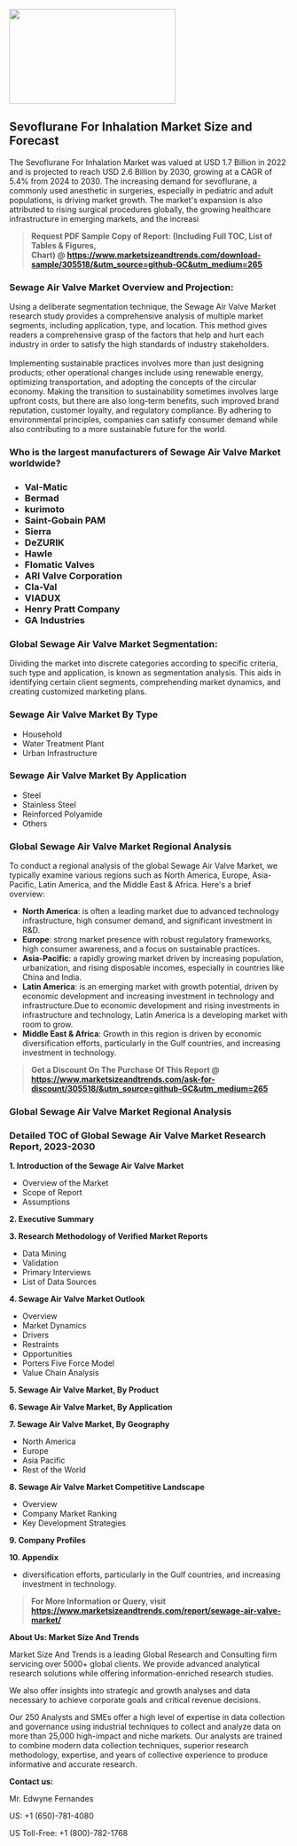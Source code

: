 <p><img class="alignnone size-medium wp-image-20088" src="https://ffe5etoiles.com/wp-content/uploads/2024/12/MST1-300x171.png" alt="" width="300" height="171" /></p><h2>Sevoflurane For Inhalation Market Size and Forecast</h2><p>The Sevoflurane For Inhalation Market was valued at USD 1.7 Billion in 2022 and is projected to reach USD 2.6 Billion by 2030, growing at a CAGR of 5.4% from 2024 to 2030. The increasing demand for sevoflurane, a commonly used anesthetic in surgeries, especially in pediatric and adult populations, is driving market growth. The market's expansion is also attributed to rising surgical procedures globally, the growing healthcare infrastructure in emerging markets, and the increasi</p><blockquote id="" class=""><strong>Request PDF Sample Copy of Report: (Including Full TOC, List of Tables &amp; Figures, Chart)&nbsp;@&nbsp;<strong><a href="https://www.marketsizeandtrends.com/download-sample/305518/&utm_source=github-GC&utm_medium=265" target="_blank">https://www.marketsizeandtrends.com/download-sample/305518/&utm_source=github-GC&utm_medium=265</a></strong></strong></blockquote><h3 id="" class="">Sewage Air Valve Market&nbsp;Overview and Projection:</h3><p id="" class="">Using a deliberate segmentation technique, the Sewage Air Valve Market research study provides a comprehensive analysis of multiple market segments, including application, type, and location. This method gives readers a comprehensive grasp of the factors that help and hurt each industry in order to satisfy the high standards of industry stakeholders. <br /> <br />Implementing sustainable practices involves more than just designing products; other operational changes include using renewable energy, optimizing transportation, and adopting the concepts of the circular economy. Making the transition to sustainability sometimes involves large upfront costs, but there are also long-term benefits, such improved brand reputation, customer loyalty, and regulatory compliance. By adhering to environmental principles, companies can satisfy consumer demand while also contributing to a more sustainable future for the world.</p><h3 id="" class="">Who is the largest manufacturers of&nbsp;Sewage Air Valve Market worldwide?</h3><h3 class=""><p><ul><li>Val-Matic </li><li> Bermad </li><li> kurimoto </li><li> Saint-Gobain PAM </li><li> Sierra </li><li> DeZURIK </li><li> Hawle </li><li> Flomatic Valves </li><li> ARI Valve Corporation </li><li> Cla-Val </li><li> VIADUX </li><li> Henry Pratt Company </li><li> GA Industries</li></ul></p></h3><h3 id="" class="">Global&nbsp;Sewage Air Valve Market Segmentation:</h3><p id="" class="">Dividing the market into discrete categories according to specific criteria, such type and application, is known as segmentation analysis. This aids in identifying certain client segments, comprehending market dynamics, and creating customized marketing plans.</p><h3 id="" class="">Sewage Air Valve Market&nbsp;By Type</h3><p><p><ul><li>Household</li><li> Water Treatment Plant</li><li> Urban Infrastructure</p></li></ul></p></p><h3 id="" class="">Sewage Air Valve Market&nbsp;By Application</h3><p class=""><p><ul><li>Steel</li><li> Stainless Steel</li><li> Reinforced Polyamide</li><li> Others</li></ul></p></p><h3 id="" class="">Global Sewage Air Valve Market Regional Analysis</h3><p id="" class="">To conduct a regional analysis of the global Sewage Air Valve Market, we typically examine various regions such as North America, Europe, Asia-Pacific, Latin America, and the Middle East &amp; Africa. Here's a brief overview:</p><ul><li><strong>North America</strong>: is often a leading market due to advanced technology infrastructure, high consumer demand, and significant investment in R&amp;D.</li><li><strong>Europe</strong>: strong market presence with robust regulatory frameworks, high consumer awareness, and a focus on sustainable practices.</li><li><strong>Asia-Pacific</strong>: a rapidly growing market driven by increasing population, urbanization, and rising disposable incomes, especially in countries like China and India.</li><li><strong>Latin America</strong>: is an emerging market with growth potential, driven by economic development and increasing investment in technology and infrastructure.Due to economic development and rising investments in infrastructure and technology, Latin America is a developing market with room to grow.</li><li><strong>Middle East &amp; Africa</strong>: Growth in this region is driven by economic diversification efforts, particularly in the Gulf countries, and increasing investment in technology.</li></ul><blockquote id="" class=""><strong>Get a Discount On The Purchase Of This Report @ <strong><a href="https://www.marketsizeandtrends.com/ask-for-discount/305518/&utm_source=github-GC&utm_medium=265" target="_blank">https://www.marketsizeandtrends.com/ask-for-discount/305518/&utm_source=github-GC&utm_medium=265</a></strong></strong></blockquote><h3 id="" class="">Global Sewage Air Valve Market Regional Analysis</h3><h3 id="" class="">Detailed TOC of Global Sewage Air Valve Market Research Report, 2023-2030</h3><p id="" class=""><strong>1. Introduction of the Sewage Air Valve Market</strong></p><ul><li>Overview of the Market</li><li>Scope of Report</li><li>Assumptions</li></ul><p id="" class=""><strong>2. Executive Summary</strong></p><p id="" class=""><strong>3. Research Methodology of Verified Market Reports</strong></p><ul><li>Data Mining</li><li>Validation</li><li>Primary Interviews</li><li>List of Data Sources</li></ul><p id="" class=""><strong>4. Sewage Air Valve Market Outlook</strong></p><ul><li>Overview</li><li>Market Dynamics</li><li>Drivers</li><li>Restraints</li><li>Opportunities</li><li>Porters Five Force Model</li><li>Value Chain Analysis</li></ul><p id="" class=""><strong>5. Sewage Air Valve Market, By Product</strong></p><p id="" class=""><strong>6. Sewage Air Valve Market, By Application</strong></p><p id="" class=""><strong>7. Sewage Air Valve Market, By Geography</strong></p><ul><li>North America</li><li>Europe</li><li>Asia Pacific</li><li>Rest of the World</li></ul><p id="" class=""><strong>8. Sewage Air Valve Market Competitive Landscape</strong></p><ul><li>Overview</li><li>Company Market Ranking</li><li>Key Development Strategies</li></ul><p id="" class=""><strong>9. Company Profiles</strong></p><p id="" class=""><strong>10. Appendix</strong></p><ul><li>diversification efforts, particularly in the Gulf countries, and increasing investment in technology.</li></ul><blockquote id="" class=""><strong>For More Information or Query, visit <strong><strong><a href="https://www.marketsizeandtrends.com/report/sewage-air-valve-market/" target="_blank">https://www.marketsizeandtrends.com/report/sewage-air-valve-market/</a></strong></strong></strong></blockquote><p id="" class=""><strong>About Us: Market Size And Trends</strong></p><p id="" class="">Market Size And Trends is a leading Global Research and Consulting firm servicing over 5000+ global clients. We provide advanced analytical research solutions while offering information-enriched research studies.</p><p id="" class="">We also offer insights into strategic and growth analyses and data necessary to achieve corporate goals and critical revenue decisions.</p><p id="" class="">Our 250 Analysts and SMEs offer a high level of expertise in data collection and governance using industrial techniques to collect and analyze data on more than 25,000 high-impact and niche markets. Our analysts are trained to combine modern data collection techniques, superior research methodology, expertise, and years of collective experience to produce informative and accurate research.</p><p id="" class=""><strong>Contact us:</strong></p><p id="" class="">Mr. Edwyne Fernandes</p><p id="" class="">US: +1 (650)-781-4080</p><p id="" class="">US Toll-Free: +1 (800)-782-1768</p>

